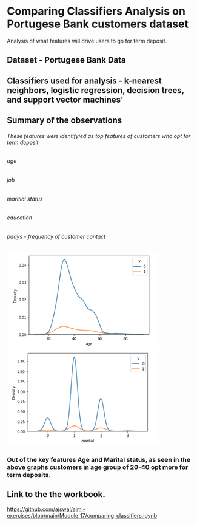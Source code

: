 # Comparing Classifiers Analysis on Portugese Bank customers dataset

Analysis of what features will drive users to go for term deposit.

## Dataset - Portugese Bank Data 
## Classifiers used for analysis - k-nearest neighbors, logistic regression, decision trees, and support vector machines'

## Summary of the observations
######  These features were identifyied as top features of customers who opt for term deposit
###### age
###### job
###### maritial status
###### education
###### pdays - frequency of customer contact 

<a href="age.png">
<img src="age.png" width="400" />
</a>

<a href="marital.png">
<img src="marital.png" width="400" />
</a>

### Out of the key features Age and Marital status, as seen in the above graphs customers in age group of 20-40 opt more for term deposits.


## Link to the the workbook.
https://github.com/ajswal/aiml-exercises/blob/main/Module_17/comparing_classifiers.ipynb


